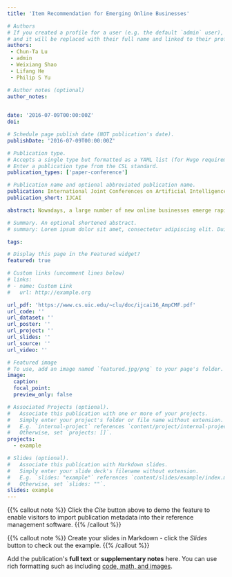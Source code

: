 ```yaml
---
title: 'Item Recommendation for Emerging Online Businesses'

# Authors
# If you created a profile for a user (e.g. the default `admin` user), write the username (folder name) here
# and it will be replaced with their full name and linked to their profile.
authors: 
 - Chun-Ta Lu
 - admin
 - Weixiang Shao
 - Lifang He
 - Philip S Yu 

# Author notes (optional)
author_notes: 
  

date: '2016-07-09T00:00:00Z'
doi: 

# Schedule page publish date (NOT publication's date).
publishDate: '2016-07-09T00:00:00Z'

# Publication type.
# Accepts a single type but formatted as a YAML list (for Hugo requirements).
# Enter a publication type from the CSL standard.
publication_types: ['paper-conference']

# Publication name and optional abbreviated publication name.
publication: International Joint Conferences on Artificial Intelligence
publication_short: IJCAI

abstract: Nowadays, a large number of new online businesses emerge rapidly. For these emerging businesses, existing recommendation models usually suffer from the data-sparsity. In this paper, we introduce a novel similarity measure, AmpSim (Augmented Meta Path-based Similarity) that takes both the linkage structures and the augmented link attributes into account. By traversing between heterogeneous networks through overlapping entities, AmpSim can easily gather side information from other networks and capture the rich similarity semantics between entities. We further incorporate the similarity information captured by AmpSim in a collective matrix factorization model such that the transferred knowledge can be iteratively propagated across networks to fit the emerging business. Extensive experiments conducted on realworld datasets demonstrate that our method significantly outperforms other state-of-the-art recommendation models in addressing item recommendation for emerging businesses.

# Summary. An optional shortened abstract.
# summary: Lorem ipsum dolor sit amet, consectetur adipiscing elit. Duis posuere tellus ac convallis placerat. Proin tincidunt magna sed ex sollicitudin condimentum.

tags: 

# Display this page in the Featured widget?
featured: true

# Custom links (uncomment lines below)
# links:
# - name: Custom Link
#   url: http://example.org

url_pdf: 'https://www.cs.uic.edu/~clu/doc/ijcai16_AmpCMF.pdf'
url_code: ''
url_dataset: ''
url_poster: ''
url_project: ''
url_slides: ''
url_source: ''
url_video: ''

# Featured image
# To use, add an image named `featured.jpg/png` to your page's folder.
image:
  caption: 
  focal_point: 
  preview_only: false

# Associated Projects (optional).
#   Associate this publication with one or more of your projects.
#   Simply enter your project's folder or file name without extension.
#   E.g. `internal-project` references `content/project/internal-project/index.md`.
#   Otherwise, set `projects: []`.
projects:
  - example

# Slides (optional).
#   Associate this publication with Markdown slides.
#   Simply enter your slide deck's filename without extension.
#   E.g. `slides: "example"` references `content/slides/example/index.md`.
#   Otherwise, set `slides: ""`.
slides: example
---
```


{{% callout note %}}
Click the _Cite_ button above to demo the feature to enable visitors to import publication metadata into their reference management software.
{{% /callout %}}

{{% callout note %}}
Create your slides in Markdown - click the _Slides_ button to check out the example.
{{% /callout %}}

Add the publication's **full text** or **supplementary notes** here. You can use rich formatting such as including [code, math, and images](https://docs.hugoblox.com/content/writing-markdown-latex/).
